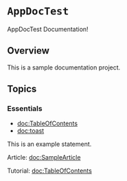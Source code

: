 # ``AppDocTest``

AppDocTest Documentation!

## Overview

This is a sample documentation project.

## Topics

### Essentials
- <doc:TableOfContents>
- <doc:toast>



This is an example statement.

Article: <doc:SampleArticle>

Tutorial: <doc:TableOfContents>
